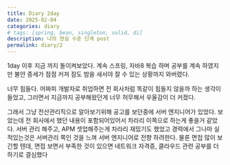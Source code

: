 ```yaml
---
title: Diary 2day
date: 2025-02-04
categories: diary
# tags: [spring, bean, singleton, solid, di]
description: 나의 현실 수준 단계 post
permalink: diary/2
---
```


1day 이후 지금 까지 돌이켜보았다.
계속 스프링, 자바8 복습 하며 공부를 계속 하였지만 불안 증세가 점점 커져 잠도 밤을 새서야 잘 수 있는 상황까지 와버렸다.

너무 힘들다. 어짜피 개발자로 취업하면 전 회사처럼 똑같이 힘들지 않을까 하는 생각이 들었고, 그러면서 지금까지 공부해왔던게 너무 허무해서 우울감이 더 커졌다.

그래서 그냥 전산관리직으로 알아보기위해 공고를 보던중에 서버 엔지니어가 있었다.
보았는데 전 회사에서 했던 내용이 포함되어있어서 차라리 이쪽으로 하는게 좋을거 같았다.
서버 관리 해주고, APM 셋업해주는게 차라리 재밌기도 했었고 경력에서 그나마 실적있는것은 서버관리 쪽인 것을 느껴 서버 엔지니어로 전향 하려한다. 물론 면접 많이 보긴할 텐데, 면접 보면서 부족한 것이 있으면 네트워크 자격증, 클라우드 관련 공부를 더 하기로 결심했다